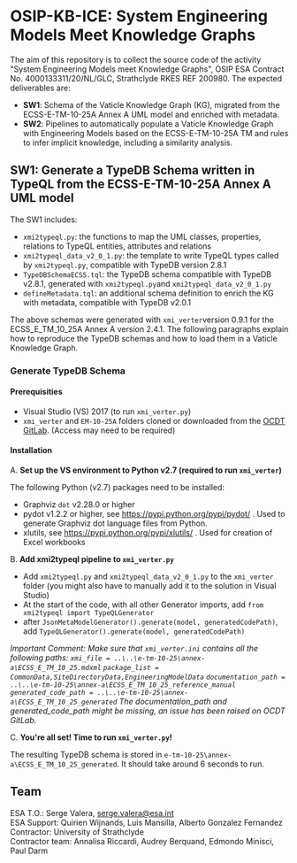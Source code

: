 # OSIP-KB-ICE: System Engineering Models Meet Knowledge Graphs

The aim of this repository is to collect the source code of the activity "System Engineering Models meet Knowledge Graphs", OSIP ESA Contract No. 4000133311/20/NL/GLC, Strathclyde RKES REF 200980. The expected deliverables are:
* **SW1**: Schema of the Vaticle Knowledge Graph (KG), migrated from the ECSS-E-TM-10-25A Annex A UML model and enriched with metadata.
* **SW2**: Pipelines to automatically populate a Vaticle Knowledge Graph with Engineering Models based on the ECSS-E-TM-10-25A TM and rules to infer implicit knowledge, including a similarity analysis.

## SW1: Generate a TypeDB Schema written in TypeQL from the ECSS-E-TM-10-25A Annex A UML model
The SW1 includes:
* `xmi2typeql.py`: the functions to map the UML classes, properties, relations to TypeQL entities, attributes and relations
* `xmi2typeql_data_v2_0_1.py`: the template to write TypeQL types called by `xmi2typeql.py`, compatible with TypeDB version 2.8.1
* `TypeDBSchemaECSS.tql`: the TypeDB schema compatible with TypeDB v2.8.1, generated with `xmi2typeql.py`and `xmi2typeql_data_v2_0_1.py`
* `defineMetadata.tql`: an additional schema definition to enrich the KG with metadata, compatible with TypeDB v2.0.1

The above schemas were generated with `xmi_verter`version 0.9.1 for the ECSS_E_TM_10_25A Annex A version 2.4.1.
The following paragraphs explain how to reproduce the TypeDB schemas and how to load them in a Vaticle Knowledge Graph.

### Generate TypeDB Schema

#### Prerequisities
* Visual Studio (VS) 2017 (to run `xmi_verter.py`)
* `xmi_verter` and `EM-10-25A` folders cloned or downloaded from the [OCDT GitLab](https://gitlab.esa.int/). (Access may need to be required)

#### Installation
A. **Set up the VS environment to Python v2.7 (required to run `xmi_verter`)**

The following Python (v2.7) packages need to be installed:
- Graphviz `dot` v2.28.0 or higher
- pydot v1.2.2 or higher, see https://pypi.python.org/pypi/pydot/ . Used to generate Graphviz dot language files from Python.
- xlutils, see https://pypi.python.org/pypi/xlutils/ . Used for creation of Excel workbooks

B. **Add xmi2typeql pipeline to `xmi_verter.py`**
  * Add `xmi2typeql.py` and `xmi2typeql_data_v2_0_1.py` to the `xmi_verter` folder (you might also have to manually add it to the solution in Visual Studio)
  * At the start of the code, with all other Generator imports, add `from xmi2typeql import TypeQLGenerator`
  * after `JsonMetaModelGenerator().generate(model, generatedCodePath)`, add `TypeQLGenerator().generate(model, generatedCodePath)`

*Important Comment: Make sure that `xmi_verter.ini` contains all the following paths:
`xmi_file = ..\..\e-tm-10-25\annex-a\ECSS_E_TM_10_25.mdxml`
`package_list = CommonData,SiteDirectoryData,EngineeringModelData`
`documentation_path = ..\..\e-tm-10-25\annex-a\ECSS_E_TM_10_25_reference_manual`
`generated_code_path = ..\..\e-tm-10-25\annex-a\ECSS_E_TM_10_25_generated`
The documentation_path and generated_code_path might be missing, an issue has been raised on OCDT GitLab.*

C. **You're all set! Time to run `xmi_verter.py`!**

The resulting TypeDB schema is stored in `e-tm-10-25\annex-a\ECSS_E_TM_10_25_generated`. It should take around 6 seconds to run.


## Team
ESA T.O.: Serge Valera, serge.valera@esa.int  
ESA Support: Quirien Wijnands, Luis Mansilla, Alberto Gonzalez Fernandez  
Contractor: University of Strathclyde  
Contractor team: Annalisa Riccardi, Audrey Berquand, Edmondo Minisci, Paul Darm  




